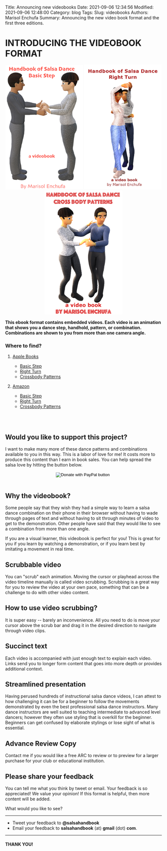 Title: Announcing new videobooks
Date: 2021-09-06 12:34:56
Modified: 2021-09-06 12:48:00
Category: blog
Tags:
Slug: videobooks
Authors: Marisol Enchufa
Summary: Announcing the new video book format and the first three editions.



# INTRODUCING THE VIDEOBOOK FORMAT


<p float="left">
<div style="text-align:center">
  <img src="images/book_covers/vbook1_cover_1400x2240.jpeg" width="250" />
  <img src="images/book_covers/vbook2_cover_1400x2243.jpeg" width="250" />
  <img src="images/book_covers/vbook3.cover_1400x2243.jpeg" width="250" />
</div>
</p>

**This ebook format contains embedded videos. Each video is an animation that shows you a dance step, handhold, pattern, or combination. Combinations are shown to you from more than one camera angle.**


### Where to find?


1. [Apple Books](https://books.apple.com/us/author/marisol-enchufa/id1513830368)
    * [Basic Step](https://books.apple.com/us/book/handbook-of-salsa-dance-basic-step/id1577664305)
    * [Right Turn](https://books.apple.com/us/book/handbook-of-salsa-dance-right-turn/id1583340370)
    * [Crossbody Patterns](https://books.apple.com/us/book/handbook-of-salsa-dance-crossbody-patterns/id1583344155)

2. [Amazon](https://www.amazon.com/s?i=digital-text&rh=p_27%3AMarisol+Enchufa&s=relevancerank&text=Marisol+Enchufa)
    * [Basic Step](https://www.amazon.com/gp/product/B095SWSZN6)
    * [Right Turn](https://www.amazon.com/gp/product/B097Q525CB)
    * [Crossbody Patterns](https://www.amazon.com/gp/product/B09FH1Y5DQ)


<br><br>


## Would you like to support this project?

I want to make many more of these dance patterns and combinations available to you in this way. This is a labor of love for me!  It costs  more to produce this content than I earn in book sales. You can help spread the salsa love by hitting the button below. 

<center>
<form action="https://www.paypal.com/donate" method="post" target="_top">
<input type="hidden" name="hosted_button_id" value="32EEJ978FPTR4" />
<input type="image" src="https://www.paypalobjects.com/en_US/i/btn/btn_donate_LG.gif" border="0" name="submit" title="PayPal - The safer, easier way to pay online!" alt="Donate with PayPal button" />
<img alt="" border="0" src="https://www.paypal.com/en_US/i/scr/pixel.gif" width="1" height="1" />
</form>
</center>

<br>

## Why the videobook?

Some people say that they wish they had a simple way to learn a salsa dance combination on their phone in their browser without having to wade through pages of text and without having to sit through minutes of video to get to the demonstration.  Other people have said that they would like to see a combination from more than one angle.

If you are a visual learner, this videobook is perfect for you! This is great for you if you learn by watching a demonstration, or if you  learn best by imitating a movement in real time.


## Scrubbable video
You can "scrub" each animation. Moving the cursor or playhead across the video timeline manually is called video scrubbing. Scrubbing is a great way for you to review the video at your own pace, something that can be a challenge to do with other video content.


## How to use video scrubbing?
It is super easy -- barely an inconvenience. All you need to do is move your cursor above the scrub bar and drag it in the desired direction to navigate through video clips.  


## Succinct text
Each video is accompanied with just enough text to explain each video. Links send you to longer form content that goes into more depth or provides additional context.


## Streamlined presentation
Having perused hundreds of instructional salsa dance videos, I can attest to how challenging it can be for a beginner to follow the movements demonstrated by even the best professional salsa dance instructors. Many dance instructors are well suited to teaching intermediate to advanced level dancers; however they often use styling that is overkill for the beginner.  Beginners can get confused by elaborate stylings or lose sight of what is essential.


## Advance Review Copy
Contact me if you would like a free ARC to review or to preview for a larger purchase for your club or educational institution. 


## Please share your feedback
You can tell me what you think by tweet or email.  Your feedback is so appreciated!  We value your opinion!  If this format is helpful, then more content will be added. 

What would you like to see?

---------



* Tweet your feedback to **@salsahandbook**
* Email your feedback to **salsahandbook** (at) **gmail** (dot) **com**. 

---------


#### THANK YOU!





